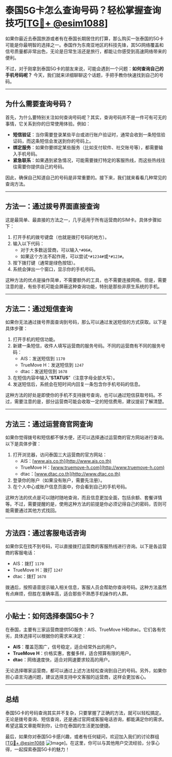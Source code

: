 # 泰国5G卡怎么查询号码？轻松掌握查询技巧[[TG💪+ @esim1088](https://t.me/s/esim1088)]

如果你最近去泰国旅游或者有在泰国长期居住的打算，那么购买一张泰国的5G卡可能是你最明智的选择之一。泰国作为东南亚地区的科技先锋，其5G网络覆盖和信号质量都非常出色，无论是日常生活还是旅行，都能让你感受到高速网络带来的便利。

不过，对于刚拿到泰国5G卡的朋友来说，可能会遇到一个问题：**如何查询自己的手机号码呢？** 今天，我们就来详细聊聊这个话题，手把手教你快速找到自己的号码。

---

## 为什么需要查询号码？

首先，为什么要特别关注如何查询号码呢？其实，查询号码并不是一件可有可无的事情，它关系到你的日常使用体验。例如：

- **短信验证**：当你需要登录某些平台或进行账户验证时，通常会收到一条短信验证码，而这条短信会发送到你的号码上。
- **绑定服务**：如果你要绑定某些服务（比如支付软件、社交账号等），都需要输入手机号码。
- **紧急联系**：如果遇到紧急情况，可能需要拨打特定的客服热线，而这些热线往往需要你提供自己的号码。

因此，确保自己知道自己的号码是非常重要的。接下来，我们就来看看几种常见的查询方法。

---

## 方法一：通过拨号界面直接查询

这是最简单、最直接的方法之一，几乎适用于所有运营商的SIM卡。具体步骤如下：

1. 打开手机的拨号键盘（也就是拨打号码的地方）。
2. 输入以下代码：
   - 对于大多数运营商，可以输入`*#06#`。
   - 如果这个方法不起作用，可以尝试`*#1234#`或`*#123#`。
3. 按下拨打键（通常是绿色按钮）。
4. 系统会弹出一个窗口，显示你的手机号码。

这种方法的优点是操作简单，不需要额外的工具，也不需要连接网络。但是，需要注意的是，有些手机可能会屏蔽这种查询功能，特别是那些非原生系统的手机。

---

## 方法二：通过短信查询

如果你无法通过拨号界面查询到号码，那么可以通过发送短信的方式获取。以下是具体步骤：

1. 打开手机的短信功能。
2. 新建一条短信，收件人填写运营商的服务号码。不同的运营商有不同的服务号码：
   - AIS：发送短信到 `1170`
   - TrueMove H：发送短信到 `1247`
   - dtac：发送短信到 `1678`
3. 在短信内容中输入“**STATUS**”（注意字母全部大写）。
4. 发送短信后，系统会在短时间内回复一条包含你手机号码的信息。

这种方法的好处是即使你的手机不支持拨号查询，也可以通过短信获取号码。不过，需要注意的是，部分运营商可能会收取一定的短信费用，建议提前了解清楚。

---

## 方法三：通过运营商官网查询

如果你觉得拨号和短信都不够方便，还可以选择通过运营商的官方网站进行查询。以下是具体步骤：

1. 打开浏览器，访问泰国三大运营商的官方网站：
   - AIS：[www.ais.co.th](http://www.ais.co.th)
   - TrueMove H：[www.truemove-h.com](http://www.truemove-h.com)
   - dtac：[www.dtac.co.th](http://www.dtac.co.th)
2. 登录你的账户（如果没有账户，需要先注册）。
3. 在个人中心或账户信息页面中，你会看到自己的手机号码。

这种方法的优点是可以随时随地查询，而且信息更加全面，包括余额、套餐详情等。不过，需要提醒的是，使用这种方法的前提是你必须记得自己的密码，否则可能需要通过其他方式找回。

---

## 方法四：通过客服电话咨询

如果你实在找不到号码，可以直接拨打运营商的客服热线进行咨询。以下是各运营商的客服电话：

- AIS：拨打 `1170`
- TrueMove H：拨打 `1247`
- dtac：拨打 `1678`

拨通后，按照语音提示输入相关信息，客服人员会帮助你查询号码。这种方法虽然有点麻烦，但胜在准确率高，适合那些不熟悉手机操作的人群。

---

## 小贴士：如何选择泰国5G卡？

在泰国，主要有三家运营商提供5G服务：AIS、TrueMove H和dtac。它们各有优劣，具体选择可以根据你的需求来决定：

- **AIS**：覆盖范围广，信号稳定，适合经常外出的用户。
- **TrueMove H**：价格实惠，套餐多样，适合预算有限的用户。
- **dtac**：网络速度快，适合对网速要求较高的用户。

无论选择哪家运营商，都可以通过上述方法轻松查询到自己的号码。另外，如果你担心语言沟通问题，建议选择支持中文客服的运营商，这样会更加省心。

---

## 总结

泰国5G卡的号码查询其实并不复杂，只要掌握了正确的方法，就可以轻松搞定。无论是拨号查询、短信查询，还是通过官网或客服电话咨询，都能满足你的需求。希望这篇文章能帮到你，让你在泰国的生活更加便捷。

最后，如果你对泰国5G卡感兴趣，或者有任何疑问，欢迎加入我们的讨论群组[[TG💪+ @esim1088](https://t.me/s/esim1088) ![Image](https://i.postimg.cc/4NQfJmqS/Snipaste-2025-05-13-00-14-12.png)]。在这里，你可以与其他用户交流经验，分享心得，一起探索泰国5G卡的魅力！